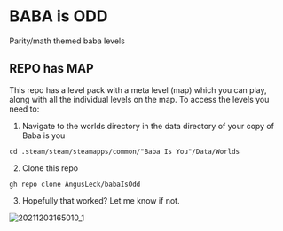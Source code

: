 # BABA is ODD
Parity/math themed baba levels

## REPO has MAP
This repo has a level pack with a meta level (map) which you can play, along with all the individual levels on the map. To access the levels you need to:

1. Navigate to the worlds directory in the data directory of your copy of Baba is you 

```cd .steam/steam/steamapps/common/"Baba Is You"/Data/Worlds```

2. Clone this repo 

```gh repo clone AngusLeck/babaIsOdd```

3. Hopefully that worked? Let me know if not.

![20211203165010_1](https://user-images.githubusercontent.com/9892077/144552775-6f493889-7491-4a54-baca-35fe4d2e06bc.jpg)
